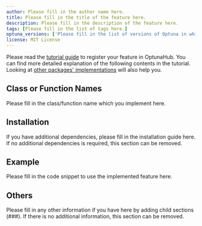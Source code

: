 ```yaml
---
author: Please fill in the author name here.
title: Please fill in the title of the feature here.
description: Please fill in the description of the feature here.
tags: [Please fill in the list of tags here.]
optuna_versions: ['Please fill in the list of versions of Optuna in which you have confirmed the feature works, e.g., 3.6.1.']
license: MIT License
---
```


<!--
This is an example of the frontmatters.
All columns must be string.
You can omit quotes when value types are not ambiguous.
However, quotes are required in ambiguous cases, e.g., '3.5' must not be 3.5.

---
author: Optuna team
title: My Sampler
description: A description for My Sampler.
tags: [sampler, 2nd tag for My Sampler, 3rd tag for My Sampler]
optuna_versions: ['3.5', 3.6.1]
license: "MIT License"
---
-->

Please read the [tutorial guide](https://optuna.github.io/optunahub-registry/recipes/001_first.html) to register your feature in OptunaHub.
You can find more detailed explanation of the following contents in the tutorial.
Looking at [other packages' implementations](https://github.com/optuna/optunahub-registry/tree/main/package) will also help you.

## Class or Function Names

Please fill in the class/function name which you implement here.

## Installation

If you have additional dependencies, please fill in the installation guide here.
If no additional dependencies is required, this section can be removed.

## Example

Please fill in the code snippet to use the implemented feature here.

## Others

Please fill in any other information if you have here by adding child sections (###).
If there is no additional information, this section can be removed.

<!--
For example, you can add sections to introduce a corresponding paper.

### Reference
Takuya Akiba, Shotaro Sano, Toshihiko Yanase, Takeru Ohta, and Masanori Koyama. 2019.
Optuna: A Next-generation Hyperparameter Optimization Framework. In KDD.

### Bibtex
```
@inproceedings{optuna_2019,
    title={Optuna: A Next-generation Hyperparameter Optimization Framework},
    author={Akiba, Takuya and Sano, Shotaro and Yanase, Toshihiko and Ohta, Takeru and Koyama, Masanori},
    booktitle={Proceedings of the 25th {ACM} {SIGKDD} International Conference on Knowledge Discovery and Data Mining},
    year={2019}
}
```
-->
